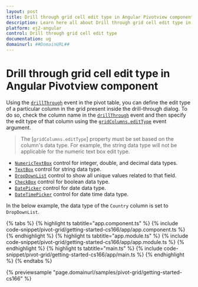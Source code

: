 ```yaml
---
layout: post
title: Drill through grid cell edit type in Angular Pivotview component | Syncfusion
description: Learn here all about Drill through grid cell edit type in Syncfusion Angular Pivotview component of Syncfusion Essential JS 2 and more.
platform: ej2-angular
control: Drill through grid cell edit type 
documentation: ug
domainurl: ##DomainURL##
---
```


# Drill through grid cell edit type in Angular Pivotview component

Using the [`drillThrough`](https://ej2.syncfusion.com/angular/documentation/api/pivotview#drillthrough) event in the pivot table, you can define the edit type of a particular column in the grid present inside the drill-through dialog. To do so, check the column name in the [`drillThrough`](https://ej2.syncfusion.com/angular/documentation/api/pivotview#drillthrough) event and then specify the edit type of that column using the [`gridColumns.editType`](https://ej2.syncfusion.com/angular/documentation/api/grid/column/#edittype) event argument.

> The [`gridColumns.editType`] property must be set based on the column's data type. For example, the string data type will not be applicable for the numeric text box edit type.

* [`NumericTextBox`](https://ej2.syncfusion.com/angular/documentation/numerictextbox/) control for integer, double, and decimal data types.
* [`TextBox`](https://ej2.syncfusion.com/angular/documentation/textbox/) control for string data type.
* [`DropDownList`](https://ej2.syncfusion.com/angular/documentation/drop-down-list/) control to show all unique values related to that field.
* [`CheckBox`](https://ej2.syncfusion.com/angular/documentation/check-box/) control for boolean data type.
* [`DatePicker`](https://ej2.syncfusion.com/angular/documentation/datepicker/) control for date data type.
* [`DateTimePicker`](https://ej2.syncfusion.com/angular/documentation/datetimepicker/) control for date time data type.

In the below example, the data type of the `Country` column is set to `DropDownList`.

{% tabs %}
{% highlight ts tabtitle="app.component.ts" %}
{% include code-snippet/pivot-grid/getting-started-cs166/app/app.component.ts %}
{% endhighlight %}
{% highlight ts tabtitle="app.module.ts" %}
{% include code-snippet/pivot-grid/getting-started-cs166/app/app.module.ts %}
{% endhighlight %}
{% highlight ts tabtitle="main.ts" %}
{% include code-snippet/pivot-grid/getting-started-cs166/app/main.ts %}
{% endhighlight %}
{% endtabs %}
  
{% previewsample "page.domainurl/samples/pivot-grid/getting-started-cs166" %}
